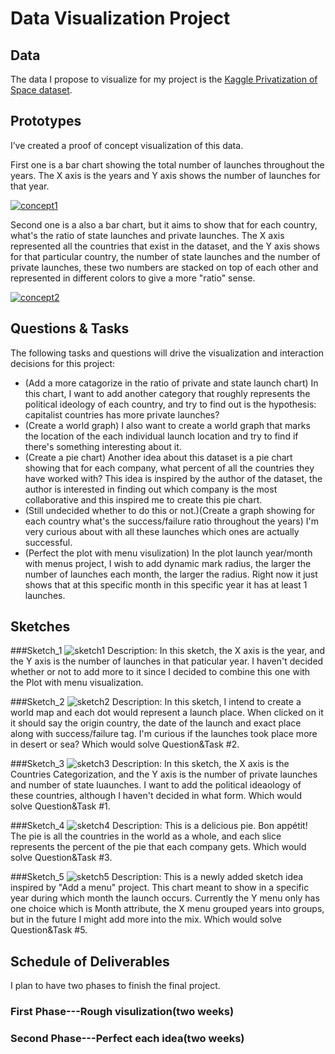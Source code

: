# Data Visualization Project

## Data

The data I propose to visualize for my project is the [Kaggle Privatization of Space dataset](https://www.kaggle.com/davidroberts13/one-small-step-for-data).

## Prototypes

I’ve created a proof of concept visualization of this data. 

First one is a bar chart showing the total number of launches throughout the years. The X axis is the years and Y axis shows the number of launches for that year.

[![concept1](<https://user-images.githubusercontent.com/63271980/94351007-4fa47c80-0022-11eb-8c81-db530b72dac8.png>
)](https://vizhub.com/TaylorW43/44baed18d77248a5b7be970eab5c8bda)

Second one is a also a bar chart, but it aims to show that for each country, what's the ratio of state launches and private launches. The X axis represented all the countries that exist in the dataset, and the Y axis shows for that particular country, the number of state launches and the number of private launches, these two numbers are stacked on top of each other and represented in different colors to give a more "ratio" sense.

[![concept2](<https://user-images.githubusercontent.com/63271980/94351105-51bb0b00-0023-11eb-83e5-5c610b52085c.png>
)](https://vizhub.com/TaylorW43/bdcb44f70d6a4500b3f65054adeecbd0)

## Questions & Tasks

The following tasks and questions will drive the visualization and interaction decisions for this project:

 * (Add a more catagorize in the ratio of private and state launch chart) In this chart, I want to add another category that roughly represents the political ideology of each country, and try to find out is the hypothesis: capitalist countries has more private launches?
 * (Create a world graph) I also want to create a world graph that marks the location of the each individual launch location and try to find if there's something interesting about it.
 * (Create a pie chart) Another idea about this dataset is a pie chart showing that for each company, what percent of all the countries they have worked with? This idea is inspired by the author of the dataset, the author is interested in finding out which company is the most collaborative and this inspired me to create this pie chart.
 * (Still undecided whether to do this or not.)(Create a graph showing for each country what's the success/failure ratio throughout the years) I'm very curious about with all these launches which ones are actually successful.
 * (Perfect the plot with menu visulization) In the plot launch year/month with menus project, I wish to add dynamic mark radius, the larger the number of launches each month, the larger the radius. Right now it just shows that at this specific month in this specific year it has at least 1 launches.

## Sketches

###Sketch_1
![sketch1](<https://user-images.githubusercontent.com/63271980/94375137-770d4f00-00df-11eb-942d-4e5944f0e280.png>
)
Description:
In this sketch, the X axis is the year, and the Y axis is the number of launches in that paticular year. I haven't decided whether or not to add more to it since I decided to combine this one with the Plot with menu visualization.

###Sketch_2
![sketch2](<https://user-images.githubusercontent.com/63271980/94375141-87bdc500-00df-11eb-9d58-8188c99691d9.png>
)
Description:
In this sketch, I intend to create a world map and each dot would represent a launch place. When clicked on it it should say the origin country, the date of the launch and exact place along with success/failure tag. I'm curious if the launches took place more in desert or sea? Which would solve Question&Task #2.

###Sketch_3
![sketch3](<https://user-images.githubusercontent.com/63271980/94375148-96a47780-00df-11eb-9243-2b688cf356d9.png>
)
Description:
In this sketch, the X axis is the Countries Categorization, and the Y axis is the number of private launches and number of state luaunches. I want to add the political ideaology of these countries, although I haven't decided in what form. Which would solve Question&Task #1.

###Sketch_4
![sketch4](<https://user-images.githubusercontent.com/63271980/94375155-a15f0c80-00df-11eb-885a-d8a062e09722.png>
)
Description:
This is a delicious pie. Bon appétit! The pie is all the countries in the world as a whole, and each slice represents the percent of the pie that each company gets. Which would solve Question&Task #3.

###Sketch_5
![sketch5](https://user-images.githubusercontent.com/63271980/95107264-ac312700-0707-11eb-9046-4f17626b69a2.png)
Description:
This is a newly added sketch idea inspired by "Add a menu" project. This chart meant to show in a specific year during which month the launch occurs. Currently the Y menu only has one choice which is Month attribute, the X menu grouped years into groups, but in the future I might add more into the mix. Which would solve Question&Task #5.

## Schedule of Deliverables
I plan to have two phases to finish the final project.
### First Phase---Rough visulization(two weeks)
### Second Phase---Perfect each idea(two weeks)
